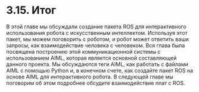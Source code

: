 # 3.15. Итог

В этой главе мы обсуждали создание пакета ROS для интерактивного использования робота с искусственным интеллектом. Используя этот пакет, мы можем поговорить с роботом, и робот может ответить ваши запросы, как взаимодействие человека с человеком. Вся глава была посвящена построению этой коммуникационной системы с использованием AIML, которая является основной составляющей данного проекта. Мы обсуждаются теги AIML, как работать с файлами AIML с помощью Python и, в конечном счете, как создайте пакет ROS на основе AIML для интерактивного робота. В следующей главе мы поговорим об этом подробнее обсудите взаимодействие плат с ROS.

